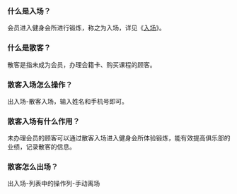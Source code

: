 ### 什么是入场？

会员进入健身会所进行锻炼，称之为入场，详见《[入场](https://alanfit.github.io/AlanHelpDoc/阿懒俱乐部版本/基本概念/入场)》。

### 什么是散客？

散客是指未成为会员，办理会籍卡、购买课程的顾客。

### 散客入场怎么操作？

出入场-散客入场，输入姓名和手机号即可。

### 散客入场有什么作用？

未办理会员的顾客可以通过散客入场进入健身会所体验锻炼，能有效提高俱乐部的业绩，记录散客的信息。

### 散客怎么出场？

出入场-列表中的操作列-手动离场

